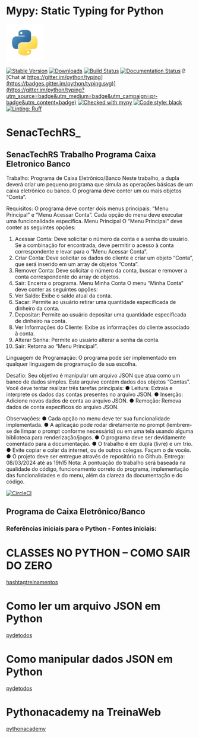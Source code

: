 
 
Mypy: Static Typing for Python
=======================================

  <div class="topic p-responsive container-lg">
    <div class="d-md-flex gutter-md">
      <div class="col-md-8 col-lg-9" data-hpc>
          <div class="border rounded color-shadow-small color-bg-default p-4 mb-5">
    <div class="float-sm-right ml-sm-4 mb-4 text-center">
      <img src="https://raw.githubusercontent.com/github/explore/80688e429a7d4ef2fca1e82350fe8e3517d3494d/topics/python/python.png" width="100" height="100" alt="python logo">
    </div>

[![Stable Version](https://img.shields.io/pypi/v/mypy?color=blue)](https://pypi.org/project/mypy/)
[![Downloads](https://img.shields.io/pypi/dm/mypy)](https://pypistats.org/packages/mypy)
[![Build Status](https://github.com/python/mypy/actions/workflows/test.yml/badge.svg)](https://github.com/python/mypy/actions)
[![Documentation Status](https://readthedocs.org/projects/mypy/badge/?version=latest)](https://mypy.readthedocs.io/en/latest/?badge=latest)
[![Chat at https://gitter.im/python/typing](https://badges.gitter.im/python/typing.svg)](https://gitter.im/python/typing?utm_source=badge&utm_medium=badge&utm_campaign=pr-badge&utm_content=badge)
[![Checked with mypy](https://www.mypy-lang.org/static/mypy_badge.svg)](https://mypy-lang.org/)
[![Code style: black](https://img.shields.io/badge/code%20style-black-000000.svg)](https://github.com/psf/black)
[![Linting: Ruff](https://img.shields.io/endpoint?url=https://raw.githubusercontent.com/charliermarsh/ruff/main/assets/badge/v2.json)](https://github.com/astral-sh/ruff)


# SenacTechRS_

## SenacTechRS Trabalho Programa Caixa Eletronico Banco
Trabalho: Programa de Caixa  Eletrônico/Banco  Neste trabalho, a dupla deverá criar um pequeno programa que simula as operações básicas de um caixa eletrônico ou banco. O programa deve conter um ou mais objetos “Conta”.

Requisitos:
O programa deve conter dois menus principais: “Menu Principal” e “Menu Acessar
Conta”. Cada opção do menu deve executar uma funcionalidade específica.
Menu Principal
O “Menu Principal” deve conter as seguintes opções:
1. Acessar Conta: Deve solicitar o número da conta e a senha do usuário. Se a
combinação for encontrada, deve permitir o acesso à conta correspondente e
levar para o “Menu Acessar Conta”.
2. Criar Conta: Deve solicitar os dados do cliente e criar um objeto “Conta”, que
será inserido em um array de objetos “Conta”.
3. Remover Conta: Deve solicitar o número da conta, buscar e remover a conta
correspondente do array de objetos.
4. Sair: Encerra o programa.
Menu Minha Conta
O menu “Minha Conta” deve conter as seguintes opções:
1. Ver Saldo: Exibe o saldo atual da conta.
2. Sacar: Permite ao usuário retirar uma quantidade especificada de dinheiro da
conta.
3. Depositar: Permite ao usuário depositar uma quantidade especificada de
dinheiro na conta.
4. Ver Informações do Cliente: Exibe as informações do cliente associado à
conta.
5. Alterar Senha: Permite ao usuário alterar a senha da conta.
6. Sair: Retorna ao “Menu Principal”.

Linguagem de Programação:
O programa pode ser implementado em qualquer linguagem de programação de sua
escolha.

Desafio:
Seu objetivo é manipular um arquivo JSON que atua como um banco de dados
simples. Este arquivo contém dados dos objetos “Contas”. Você deve tentar realizar três
tarefas principais:
● Leitura: Extraia e interprete os dados das contas presentes no arquivo JSON.
● Inserção: Adicione novos dados de conta ao arquivo JSON.
● Remoção: Remova dados de conta específicos do arquivo JSON.

Observações:
● Cada opção no menu deve ter sua funcionalidade implementada.
● A aplicação pode rodar diretamente no prompt (lembrem-se de limpar o prompt
conforme necessário) ou em uma tela usando alguma biblioteca para
renderização/jogos.
● O programa deve ser devidamente comentado para a documentação.
● O trabalho é em dupla (livre) e um trio.
● Evite copiar e colar da internet, ou de outros colegas. Façam o de vocês.
● O projeto deve ser entregue através de repositório no Github.
Entrega: 08/03/2024 até as 19h15
Nota: A pontuação do trabalho será baseada na qualidade do código, funcionamento
correto do programa, implementação das funcionalidades e do menu, além da clareza da
documentação e do código.


[![CircleCI](https://circleci.com/gh/testdouble/cypress-rails/tree/master.svg?style=svg)](https://circleci.com/gh/testdouble/cypress-rails/tree/master)



## Programa de Caixa  Eletrônico/Banco

### Referências iniciais para o Python  - Fontes iniciais: ###


# CLASSES NO PYTHON – COMO SAIR DO ZERO
[hashtagtreinamentos](https://www.hashtagtreinamentos.com/classes-no-python?gad_source=1&gclid=CjwKCAiAuYuvBhApEiwAzq_YiQPG2Syfinz8ThXb7Q2hg4ET1kFJ2YzJYGw6G4Nf7ClstyJqWPjSSxoCJ2UQAvD_BwE)


# Como ler um arquivo JSON em Python
[pydetodos](https://pydetodos.com/manipular-arquivos-json-com-python/#:~:text=Como%20ler%20um%20arquivo%20JSON,lo%20em%20um%20objeto%20Python) 

# Como manipular dados JSON em Python
[pydetodos](https://pydetodos.com/manipular-arquivos-json-com-python/#:~:text=Como%20ler%20um%20arquivo%20JSON,lo%20em%20um%20objeto%20Python) 


# Pythonacademy na TreinaWeb
[pythonacademy](https://www.treinaweb.com.br/blog/orientacao-a-objetos-em-pythonn)





